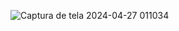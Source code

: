 ![Captura de tela 2024-04-27 011034](https://github.com/LucasVilarindo/Tela-de-carregamento-com-JavaScript/assets/147529312/e9923691-c77a-469a-a16e-51d0445a02a5)
